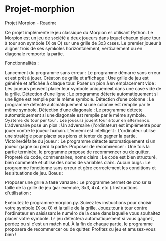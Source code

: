 # Projet-morphion

Projet Morpion - Readme

Ce projet implémente le jeu classique du Morpion en utilisant Python. Le Morpion est un jeu de société à deux joueurs dans lequel chacun place tour à tour son symbole (X ou O) sur une grille de 3x3 cases. Le premier joueur à aligner trois de ses symboles horizontalement, verticalement ou en diagonale remporte la partie.

Fonctionnalités :

Lancement du programme sans erreur : Le programme démarre sans erreur et est prêt à jouer.
Création de grille et affichage : Une grille de jeu est générée et affichée à chaque tour.
Poser un pion à un emplacement vide : Les joueurs peuvent placer leur symbole uniquement dans une case vide de la grille.
Détection d’une ligne : Le programme détecte automatiquement si une ligne est remplie par le même symbole.
Détection d’une colonne : Le programme détecte automatiquement si une colonne est remplie par le même symbole.
Détection d’une diagonale : Le programme détecte automatiquement si une diagonale est remplie par le même symbole.
Système de tour par tour : Les joueurs jouent tour à tour en alternance.
L’adversaire pose un pion : Un adversaire (l'ordinateur) est implémenté pour jouer contre le joueur humain.
L’ennemi est intelligent : L'ordinateur utilise une stratégie pour placer ses pions et tenter de gagner la partie.
Victoire/défaite du joueur : Le programme détecte automatiquement si un joueur gagne ou perd la partie.
Proposer de recommencer : Une fois la partie terminée, le programme propose de recommencer ou de quitter.
Propreté du code, commentaires, noms clairs : Le code est bien structuré, bien commenté et utilise des noms de variables clairs.
Aucun bugs : Le programme fonctionne sans erreur et gère correctement les conditions et les situations de jeu.
Bonus :

Proposer une grille à taille variable : Le programme permet de choisir la taille de la grille de jeu (par exemple, 3x3, 4x4, etc.).
Instructions d'utilisation :

Exécutez le programme morpion.py.
Suivez les instructions pour choisir votre symbole (X ou O) et la taille de la grille.
Jouez tour à tour contre l'ordinateur en saisissant le numéro de la case dans laquelle vous souhaitez placer votre symbole.
Le jeu détectera automatiquement si vous gagnez, perdez ou si c'est un match nul.
À la fin de chaque partie, le programme proposera de recommencer ou de quitter.
Profitez du jeu et amusez-vous bien !
